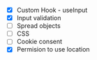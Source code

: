 - [x] Custom Hook - useInput
- [x] Input validation
- [ ] Spread objects
- [ ] CSS
- [ ] Cookie consent
- [x] Permision to use location